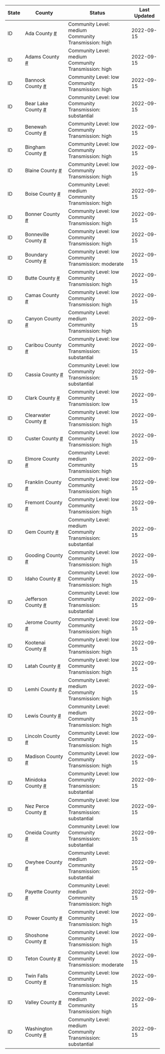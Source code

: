 State | County | Status | Last Updated
--- | --- | --- | --- 
ID | Ada County <a href="#ada_county">#</a> | <a name="ada_county"></a>Community Level: medium<br/>Community Transmission: high | 2022-09-15
ID | Adams County <a href="#adams_county">#</a> | <a name="adams_county"></a>Community Level: medium<br/>Community Transmission: high | 2022-09-15
ID | Bannock County <a href="#bannock_county">#</a> | <a name="bannock_county"></a>Community Level: low<br/>Community Transmission: high | 2022-09-15
ID | Bear Lake County <a href="#bear_lake_county">#</a> | <a name="bear_lake_county"></a>Community Level: low<br/>Community Transmission: substantial | 2022-09-15
ID | Benewah County <a href="#benewah_county">#</a> | <a name="benewah_county"></a>Community Level: low<br/>Community Transmission: high | 2022-09-15
ID | Bingham County <a href="#bingham_county">#</a> | <a name="bingham_county"></a>Community Level: low<br/>Community Transmission: high | 2022-09-15
ID | Blaine County <a href="#blaine_county">#</a> | <a name="blaine_county"></a>Community Level: low<br/>Community Transmission: high | 2022-09-15
ID | Boise County <a href="#boise_county">#</a> | <a name="boise_county"></a>Community Level: medium<br/>Community Transmission: high | 2022-09-15
ID | Bonner County <a href="#bonner_county">#</a> | <a name="bonner_county"></a>Community Level: low<br/>Community Transmission: high | 2022-09-15
ID | Bonneville County <a href="#bonneville_county">#</a> | <a name="bonneville_county"></a>Community Level: low<br/>Community Transmission: high | 2022-09-15
ID | Boundary County <a href="#boundary_county">#</a> | <a name="boundary_county"></a>Community Level: low<br/>Community Transmission: moderate | 2022-09-15
ID | Butte County <a href="#butte_county">#</a> | <a name="butte_county"></a>Community Level: low<br/>Community Transmission: high | 2022-09-15
ID | Camas County <a href="#camas_county">#</a> | <a name="camas_county"></a>Community Level: low<br/>Community Transmission: high | 2022-09-15
ID | Canyon County <a href="#canyon_county">#</a> | <a name="canyon_county"></a>Community Level: medium<br/>Community Transmission: high | 2022-09-15
ID | Caribou County <a href="#caribou_county">#</a> | <a name="caribou_county"></a>Community Level: low<br/>Community Transmission: substantial | 2022-09-15
ID | Cassia County <a href="#cassia_county">#</a> | <a name="cassia_county"></a>Community Level: low<br/>Community Transmission: substantial | 2022-09-15
ID | Clark County <a href="#clark_county">#</a> | <a name="clark_county"></a>Community Level: low<br/>Community Transmission: low | 2022-09-15
ID | Clearwater County <a href="#clearwater_county">#</a> | <a name="clearwater_county"></a>Community Level: low<br/>Community Transmission: high | 2022-09-15
ID | Custer County <a href="#custer_county">#</a> | <a name="custer_county"></a>Community Level: low<br/>Community Transmission: high | 2022-09-15
ID | Elmore County <a href="#elmore_county">#</a> | <a name="elmore_county"></a>Community Level: medium<br/>Community Transmission: high | 2022-09-15
ID | Franklin County <a href="#franklin_county">#</a> | <a name="franklin_county"></a>Community Level: low<br/>Community Transmission: high | 2022-09-15
ID | Fremont County <a href="#fremont_county">#</a> | <a name="fremont_county"></a>Community Level: low<br/>Community Transmission: high | 2022-09-15
ID | Gem County <a href="#gem_county">#</a> | <a name="gem_county"></a>Community Level: medium<br/>Community Transmission: substantial | 2022-09-15
ID | Gooding County <a href="#gooding_county">#</a> | <a name="gooding_county"></a>Community Level: low<br/>Community Transmission: high | 2022-09-15
ID | Idaho County <a href="#idaho_county">#</a> | <a name="idaho_county"></a>Community Level: low<br/>Community Transmission: high | 2022-09-15
ID | Jefferson County <a href="#jefferson_county">#</a> | <a name="jefferson_county"></a>Community Level: low<br/>Community Transmission: substantial | 2022-09-15
ID | Jerome County <a href="#jerome_county">#</a> | <a name="jerome_county"></a>Community Level: low<br/>Community Transmission: high | 2022-09-15
ID | Kootenai County <a href="#kootenai_county">#</a> | <a name="kootenai_county"></a>Community Level: low<br/>Community Transmission: high | 2022-09-15
ID | Latah County <a href="#latah_county">#</a> | <a name="latah_county"></a>Community Level: low<br/>Community Transmission: high | 2022-09-15
ID | Lemhi County <a href="#lemhi_county">#</a> | <a name="lemhi_county"></a>Community Level: medium<br/>Community Transmission: high | 2022-09-15
ID | Lewis County <a href="#lewis_county">#</a> | <a name="lewis_county"></a>Community Level: medium<br/>Community Transmission: high | 2022-09-15
ID | Lincoln County <a href="#lincoln_county">#</a> | <a name="lincoln_county"></a>Community Level: low<br/>Community Transmission: high | 2022-09-15
ID | Madison County <a href="#madison_county">#</a> | <a name="madison_county"></a>Community Level: low<br/>Community Transmission: high | 2022-09-15
ID | Minidoka County <a href="#minidoka_county">#</a> | <a name="minidoka_county"></a>Community Level: low<br/>Community Transmission: substantial | 2022-09-15
ID | Nez Perce County <a href="#nez_perce_county">#</a> | <a name="nez_perce_county"></a>Community Level: low<br/>Community Transmission: substantial | 2022-09-15
ID | Oneida County <a href="#oneida_county">#</a> | <a name="oneida_county"></a>Community Level: low<br/>Community Transmission: substantial | 2022-09-15
ID | Owyhee County <a href="#owyhee_county">#</a> | <a name="owyhee_county"></a>Community Level: medium<br/>Community Transmission: substantial | 2022-09-15
ID | Payette County <a href="#payette_county">#</a> | <a name="payette_county"></a>Community Level: medium<br/>Community Transmission: high | 2022-09-15
ID | Power County <a href="#power_county">#</a> | <a name="power_county"></a>Community Level: low<br/>Community Transmission: high | 2022-09-15
ID | Shoshone County <a href="#shoshone_county">#</a> | <a name="shoshone_county"></a>Community Level: low<br/>Community Transmission: high | 2022-09-15
ID | Teton County <a href="#teton_county">#</a> | <a name="teton_county"></a>Community Level: low<br/>Community Transmission: moderate | 2022-09-15
ID | Twin Falls County <a href="#twin_falls_county">#</a> | <a name="twin_falls_county"></a>Community Level: low<br/>Community Transmission: high | 2022-09-15
ID | Valley County <a href="#valley_county">#</a> | <a name="valley_county"></a>Community Level: medium<br/>Community Transmission: high | 2022-09-15
ID | Washington County <a href="#washington_county">#</a> | <a name="washington_county"></a>Community Level: medium<br/>Community Transmission: substantial | 2022-09-15
